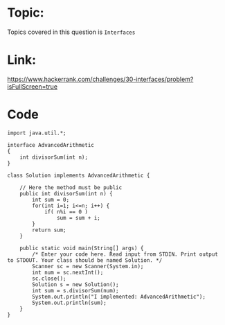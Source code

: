 # Topic:
Topics covered in this question is `Interfaces`
# Link:
 https://www.hackerrank.com/challenges/30-interfaces/problem?isFullScreen=true
# Code
```
import java.util.*;

interface AdvancedArithmetic 
{
    int divisorSum(int n);
}

class Solution implements AdvancedArithmetic {

    // Here the method must be public
    public int divisorSum(int n) {
        int sum = 0;
        for(int i=1; i<=n; i++) {
            if( n%i == 0 )
                sum = sum + i;
        }
        return sum;
    }
    
    public static void main(String[] args) {
        /* Enter your code here. Read input from STDIN. Print output to STDOUT. Your class should be named Solution. */
        Scanner sc = new Scanner(System.in);
        int num = sc.nextInt();
        sc.close();
        Solution s = new Solution();
        int sum = s.divisorSum(num);
        System.out.println("I implemented: AdvancedArithmetic");
        System.out.println(sum);
    }
}
```
